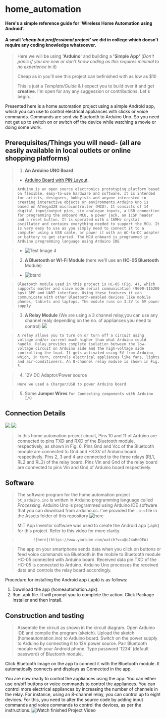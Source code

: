 # home_automation
#### Here's a simple reference guide for 'Wireless Home Automation using Android'.
#### A small *'cheap but proffessional project'* we did in college which doesn't require any coding knowledge whatsoever.
>Here we will be using **'Arduino'** and building a **'Simple App'** (*Don't panic if you are new or don't know coding as this requires minimal to no experience in it*)
>
>Cheap as in you'll see this project can befinished with as low as $10
>
>This is just a *Template/Guide* & I expect you to build over it and get **creative**. I'm open for any any suggession or contributions. Let's begin...

Presented here is a home automation project using a simple Android app, which you can use to control electrical appliances with clicks or voice commands. Commands are sent via Bluetooth to Arduino Uno. So you need not get up to switch on or switch off the device while watching a movie or doing some work.

## Prerequisites/Things you will need- (all are easily available in local outlets or online shopping platforms)
>1. **An Arduino UNO Board**
> - [Arduino Board with PIN Layout](https://github.com/thousandecibles/home_automation/blob/main/arduino-uno-board.jpg).

>


> `Arduino is an open source electronics prototyping platform based on flexible, easy-to-use hardware and software. It is intended for artists, designers, hobbyists and anyone interested in creating interactive objects or environments.Arduino Uno is based on ATmega328 microcontroller (MCU). It consists of 14 digital input/output pins, six analogue inputs, a USB connection for programming the onboard MCU, a power jack, an ICSP header and a reset button. It is operated with a 16MHz crystal oscillator and contains everything needed to support the MCU. It is very easy to use as you simply need to connect it to a computer using a USB cable, or power it with an AC-to-DC adapter or battery to get started. The MCU onboard is programmed in Arduino programming language using Arduino IDE`
>       

> - ![Test Image 4](https://github.com/thousandecibles/home_automation/blob/main/arduino-uno-board.jpg)

>2. **A Bluetooth or WI-Fi Module** (here we'll use an **HC-05 Bluetooth** Module)
>- ![btard](https://github.com/thousandecibles/home_automation/blob/main/HC-05%20Bluetooth%20Module.jpg)


> `Bluetooth module used in this project is HC-05 (Fig. 4), which supports master and slave mode serial communication (9600-115200 bps) SPP and UART interface. Using these features it can communicate with other Bluetooth-enabled devices like mobile phones, tablets and laptops. The module runs on 3.3V to 5V power supply`

>3. **A Relay Module** (We are using a 3 channel relay,you can use any channel realy depending on the no. of appliances you need to control)
> ![](https://github.com/thousandecibles/home_automation/blob/main/Relay%20Module.jpg)
>

> `A relay allows you to turn on or turn off a circuit using voltage and/or current much higher than what Arduino could handle. Relay provides complete isolation between the low-voltage circuit on Arduino side and the high-voltage side controlling the load. It gets activated using 5V from Arduino, which, in turn, controls electrical appliances like fans, lights and air-conditioners. An 8-channel relay module is shown in Fig. 5.`

>4. 12V DC Adaptor/Power source
>
>`Here we used a Charger/USB to power Arduino board`

>5. Some **Jumper Wires** `For Connecting components with Arduino I/O`

## Connection Details
![](https://github.com/thousandecibles/home_automation/blob/main/Module%20Connections.jpg)
![](https://github.com/thousandecibles/home_automation/blob/main/Complete%20with%20Connections.jpg)
>In this home automation project circuit, Pins 10 and 11 of Arduino are connected to pins TXD and RXD of the Bluetooth module, respectively, as shown in Fig. 6.
>Pins Gnd and Vcc of the Bluetooth module are connected to Gnd and +3.3V of Arduino board respectively. Pins 2, 3 and 4 are connected to the three relays (RL1, RL2 and RL3) of the relay board. Pins Vin and Gnd of the relay board are connected to pins Vin and Gnd of Arduino board respectively.



## Software
>The software program for the home automation project `bt_arduino.ino` is written in Arduino programming language called *Processing*. Arduino Uno is programmed using Arduino IDE software that you can download from arduino.cc. I've provided the `.ino` file in the Assets folder of this repository ![here](https://github.com/thousandecibles/home_automation/blob/main/bt_arduino.ino)
>
> MIT App Inventor software was used to create the Android app (.apk) for this project. Refer to this video for more clarity.
>    



>            ![here](https://www.youtube.com/watch?v=aQcJ4uHdQEA)

>The app on your smartphone sends data when you click on buttons or feed voice commands via Bluetooth in the mobile to Bluetooth module HC-05 connected with Arduino board. Received data pin TXD of the HC-05 is connected to Arduino. Arduino Uno processes the received data and controls the relay board accordingly.

Procedure for installing the Android app (.apk) is as follows:
1. Download the app (homeautomation.apk).
2. Run .apk file. It will prompt you to complete the action. Click Package Installer and then Install.

## Construction and testing
>Assemble the circuit as shown in the circuit diagram. Open Arduino IDE and compile the program (sketch). Upload the sketch (homeautomation.ino) to Arduino board. Switch on the power supply to Arduino by connecting it to 12V power source. Pair Bluetooth module with your Android phone. Type password ‘1234’ (default password) of Bluetooth module.

Click Bluetooth Image on the app to connect it with the Bluetooth module. It automatically connects and displays as Connected in the app.

You are now ready to control the appliances using the app. You can either use on/off buttons or voice commands to control the appliances. You can control more electrical appliances by increasing the number of channels in the relay. For instance, using an 8-channel relay, you can control up to eight devices. For this, you need to alter the source code by adding input commands and voice commands to control the devices, as per the instructions.
![Watch finished Project Video](https://github.com/thousandecibles/home_automation/blob/main/Project%20Video.gif) 
